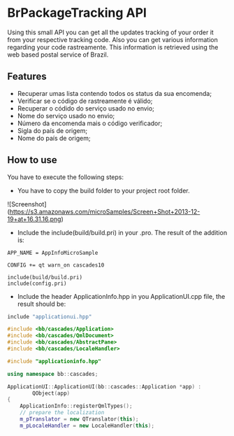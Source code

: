BrPackageTracking API
==================
Using this small API you can get all the updates tracking of your order it from your respective tracking code. Also you can get various information regarding your code rastreamente. This information is retrieved using the web based postal service of Brazil.

Features
--------
* Recuperar umas lista contendo todos os status da sua encomenda;
* Verificar se o código de rastreamente é válido;
* Recuperar o códido do serviço usado no envio;
* Nome do serviço usado no envio;
* Número da encomenda mais o código verificador;
* Sigla do país de origem;
* Nome do país de origem;

How to use
----------
You have to execute the following steps:

- You have to copy the build folder to your project root folder.

![Screenshot] (https://s3.amazonaws.com/microSamples/Screen+Shot+2013-12-19+at+16.31.16.png)

- Include the include(build/build.pri) in your .pro. The result of the addition is:

```
APP_NAME = AppInfoMicroSample

CONFIG += qt warn_on cascades10

include(build/build.pri)
include(config.pri)
```

- Include the header ApplicationInfo.hpp in you ApplicationUI.cpp file, the result should be:

```c++
include "applicationui.hpp"

#include <bb/cascades/Application>
#include <bb/cascades/QmlDocument>
#include <bb/cascades/AbstractPane>
#include <bb/cascades/LocaleHandler>

#include "applicationinfo.hpp"

using namespace bb::cascades;

ApplicationUI::ApplicationUI(bb::cascades::Application *app) :
        QObject(app)
{
	ApplicationInfo::registerQmlTypes();
    // prepare the localization
    m_pTranslator = new QTranslator(this);
    m_pLocaleHandler = new LocaleHandler(this);
```
